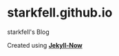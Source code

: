 # starkfell.github.io
starkfell's Blog

Created using **[Jekyll-Now](https://github.com/barryclark/jekyll-now)**
